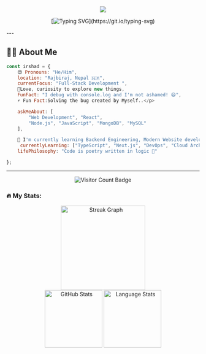 <div align="center">
  
<!-- Dynamic Header with Gradient -->
<!-- Dynamic Header with Gradient -->
<img src="https://capsule-render.vercel.app/api?type=waving&color=gradient&customColorList=12&height=200&section=header&text=Mohammad%20Irshad%20Aalam&fontSize=50&fontColor=fff&animation=fadeIn&fontAlignY=35&desc=Full-Stack%20Developer%20%7C%20Problem%20Solver%20%7C%20Tech%20Enthusiast&descAlignY=55&descSize=18"/>

<!-- Animated Typing Effect -->
[![Typing SVG](https://readme-typing-svg.demolab.com?font=JetBrains+Mono&size=28&duration=3000&pause=800&color=00D9FF&center=true&vCenter=true&width=800&lines=Welcome+to+my+digital+realm!+🚀;Building+the+future%2C+one+line+at+a+time;Full-Stack+Developer+%7C+Nepal+🇳🇵;Turning+coffee+into+code+since+2023+☕;Open+to+collaboration+and+new+opportunities!)](https://git.io/typing-svg)

</div>
---

## 🧑‍💻 About Me

```javascript
const irshad = {
    😊 Pronouns: "He/Him",
    location: "Rajbiraj, Nepal 🇳🇵",
    currentFocus: "Full-Stack Development ",
    💌Love, curiosity to explore new things,
    FunFact: "I debug with console.log and I'm not ashamed! 😄",
    ⚡ Fun Fact:Solving the bug created by Myself..</p>

    askMeAbout: [
        "Web Development", "React", 
        "Node.js", "JavaScript", "MongoDB", "MySQL"
    ],

    🌱 I'm currently learning Backend Engineering, Modern Website development projects,...
     currentlyLearning: ["TypeScript", "Next.js", "DevOps", "Cloud Architecture"], 
    lifePhilosophy: "Code is poetry written in logic 🎨"

};
```
---

<div align="center">
  <img src="https://visitor-badge.laobi.icu/badge?page_id=irsad-aalam.irsad-aalam&left_color=aqua&right_color=royalblue" alt="Visitor Count Badge" />
</div>

<h3 align="left">🔥 My Stats:</h3>

<div align="center">
  <img src="https://streak-stats.demolab.com?user=irsad-aalam&locale=en&mode=daily&theme=dark&hide_border=false&border_radius=5&order=3" height="220" alt="Streak Graph" />
</div>

<div align="center">
  <img src="https://github-readme-stats.vercel.app/api?username=irsad-aalam&show_icons=true&theme=dracula&include_all_commits=true&count_private=true&hide_border=false&order=1" height="150" alt="GitHub Stats" />
  <img src="https://github-readme-stats.vercel.app/api/top-langs?username=irsad-aalam&layout=compact&card_width=320&langs_count=5&theme=dracula&hide_border=false&order=2" height="150" alt="Language Stats" />
</div>
